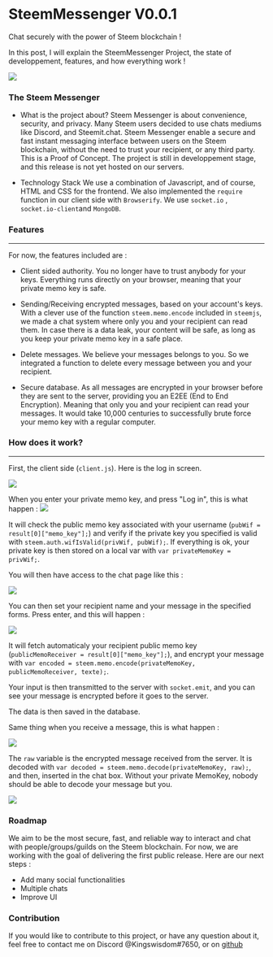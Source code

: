 # SteemMessenger V0.0.1
Chat securely with the power of Steem blockchain !

In this post, I will explain the SteemMessenger Project, the state of developpement, features, and how everything work !

![](https://steemitimages.com/DQmX7bzCq1jxYxb8FyzyTt2Xp3xLMwCy8TcVgm9M8mpNDEZ/image.png)

### The Steem Messenger

- What is the project about?
Steem Messenger is about convenience, security, and privacy. Many Steem users decided to use chats mediums like Discord, and Steemit.chat. Steem Messenger enable a secure and fast instant messaging interface between users on the Steem blockchain, without the need to trust your recipient, or any third party. This is a Proof of Concept. The project is still in developpement stage, and this release is not yet hosted on our servers.


- Technology Stack
We use a combination of Javascript, and of course, HTML and CSS for the frontend. We also implemented the `require` function in our client side with  `Browserify`. We use `socket.io` , `socket.io-client`and `MongoDB`.

    

### Features
__________________________________________

For now, the features included are :


- Client sided authority. You no longer have to trust anybody for your keys. Everything runs directly on your browser, meaning that your private memo key is safe. 

- Sending/Receiving encrypted messages, based on your account's keys.
With a clever use of the function `steem.memo.encode` included in `steemjs`, we made a chat system where only you and your recipient can read them. In case there is a data leak, your content will be safe, as long as you keep your private memo key in a safe place. 

- Delete messages. We believe your messages belongs to you. So we integrated a function to delete every message between you and your recipient. 

- Secure database. As all messages are encrypted in your browser before they are sent to the server, providing you an E2EE (End to End Encryption). Meaning that only you and your recipient can read your messages. It would take 10,000 centuries to successfully brute force your memo key with a regular computer.




### How does it work?
_____________________________________

First, the client side (`client.js`). Here is the log in screen.

![](https://steemitimages.com/DQmQETvDFXKCewftSu54BNzFDaRFKhL4562qpAGKKUTcpFD/image.png)

When you enter your private memo key, and press "Log in", this is what happen :
![](https://steemitimages.com/DQmfYhUuu4A61Bs9Lr3N3HE2CcSA4THBpGMUEXTSVFfDg91/image.png)

It will check the public memo key associated with your username (`pubWif = result[0]["memo_key"];`) and verify if the private key you specified is valid with `steem.auth.wifIsValid(privWif, pubWif);`. If everything is ok, your private key is then stored on a local var with `var privateMemoKey = privWif;`.

You will then have access to the chat page like this :

![](https://steemitimages.com/DQmQh5wcErp5cP2APyJvBrdieqfGZ3JoeQrrjhY7Xbj5xkT/image.png)

You can then set your recipient name and your message in the specified forms. Press enter, and this will happen :

![](https://steemitimages.com/DQmWLngvAtje5BNeA9N8U4hzhHeSijRGE89BxXDQJfBUmqM/image.png)

It will fetch automaticaly your recipient public memo key (`publicMemoReceiver = result[0]["memo_key"];`), and encrypt your message with `var encoded = steem.memo.encode(privateMemoKey, publicMemoReceiver, texte);`.

Your input is then transmitted to the server with `socket.emit`, and you can see your message is encrypted before it goes to the server. 

The data is then saved in the database.

Same thing when you receive a message, this is what happen :

![](https://steemitimages.com/DQmbktYGPk7eVtvaBeL2h9eHhRRZypy2k62HLZ8hZeKT1ym/image.png)

The `raw` variable is the encrypted message received from the server. It is decoded with `var decoded = steem.memo.decode(privateMemoKey, raw);`, and then, inserted in the chat box. Without your private  MemoKey, nobody should be able to decode your message but you.

![](https://steemitimages.com/DQmZMBcyLdP1bzyhB6PnGgXB7LNNqhTCS5PDeZPgUwT8G3J/image.png)



### Roadmap

We aim to be the most secure, fast, and reliable way to interact and chat with people/groups/guilds on the Steem blockchain. For now, we are working with the goal of delivering the first public release. Here are our next steps :

- Add many social functionalities
- Multiple chats 
- Improve UI 

### Contribution

If you would like to contribute to this project, or have any question about it, feel free to contact me on Discord @Kingswisdom#7650, or on [github](https://github.com/kingswisdom)
